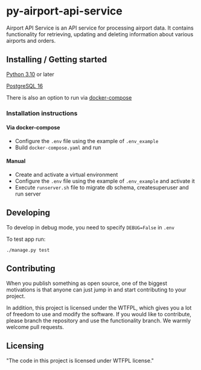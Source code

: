 # py-airport-api-service
Airport API Service is an API service for processing airport data. It contains functionality for retrieving, updating and deleting information about various airports and orders.

## Installing / Getting started
[Python 3.10](https://github.com/python/cpython/tree/3.10) or later

[PostgreSQL 16](https://github.com/postgres/postgres/tree/REL_16_STABLE)


There is also an option to run via [docker-compose](https://github.com/docker/awesome-compose)


### Installation instructions
#### Via docker-compose
* Configure the `.env` file using the example of `.env_example`
* Build `docker-compose.yaml` and run

#### Manual
* Create and activate a virtual environment
* Configure the `.env` file using the example of `.env_example` and activate it
* Execute `runserver.sh` file to migrate db schema, createsuperuser and run server

## Developing

To develop in debug mode, you need to specify `DEBUG=False` in `.env`

To test app run:
```shell
./manage.py test
```

## Contributing

When you publish something as open source, one of the 
biggest motivations is that anyone can just jump in 
and start contributing to your project.

In addition, this project is licensed under the WTFPL,
which gives you a lot of freedom to use and modify the software. 
If you would like to contribute, please branch the repository and 
use the functionality branch. We warmly welcome pull requests.


## Licensing

"The code in this project is licensed under WTFPL license."
